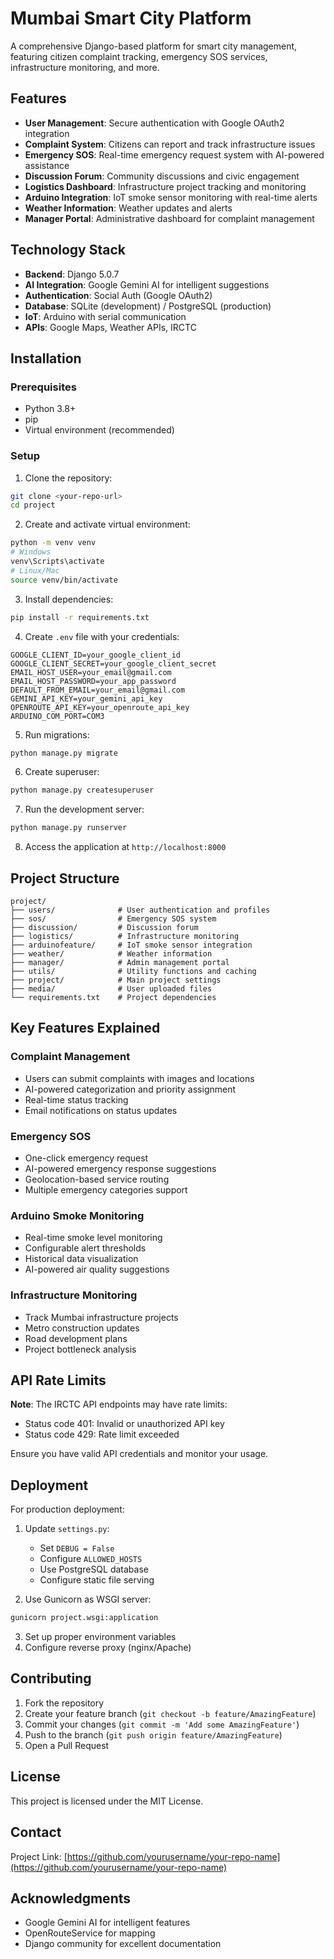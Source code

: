 # Mumbai Smart City Platform

A comprehensive Django-based platform for smart city management, featuring citizen complaint tracking, emergency SOS services, infrastructure monitoring, and more.

## Features

- **User Management**: Secure authentication with Google OAuth2 integration
- **Complaint System**: Citizens can report and track infrastructure issues
- **Emergency SOS**: Real-time emergency request system with AI-powered assistance
- **Discussion Forum**: Community discussions and civic engagement
- **Logistics Dashboard**: Infrastructure project tracking and monitoring
- **Arduino Integration**: IoT smoke sensor monitoring with real-time alerts
- **Weather Information**: Weather updates and alerts
- **Manager Portal**: Administrative dashboard for complaint management

## Technology Stack

- **Backend**: Django 5.0.7
- **AI Integration**: Google Gemini AI for intelligent suggestions
- **Authentication**: Social Auth (Google OAuth2)
- **Database**: SQLite (development) / PostgreSQL (production)
- **IoT**: Arduino with serial communication
- **APIs**: Google Maps, Weather APIs, IRCTC

## Installation

### Prerequisites

- Python 3.8+
- pip
- Virtual environment (recommended)

### Setup

1. Clone the repository:
```bash
git clone <your-repo-url>
cd project
```

2. Create and activate virtual environment:
```bash
python -m venv venv
# Windows
venv\Scripts\activate
# Linux/Mac
source venv/bin/activate
```

3. Install dependencies:
```bash
pip install -r requirements.txt
```

4. Create `.env` file with your credentials:
```env
GOOGLE_CLIENT_ID=your_google_client_id
GOOGLE_CLIENT_SECRET=your_google_client_secret
EMAIL_HOST_USER=your_email@gmail.com
EMAIL_HOST_PASSWORD=your_app_password
DEFAULT_FROM_EMAIL=your_email@gmail.com
GEMINI_API_KEY=your_gemini_api_key
OPENROUTE_API_KEY=your_openroute_api_key
ARDUINO_COM_PORT=COM3
```

5. Run migrations:
```bash
python manage.py migrate
```

6. Create superuser:
```bash
python manage.py createsuperuser
```

7. Run the development server:
```bash
python manage.py runserver
```

8. Access the application at `http://localhost:8000`

## Project Structure

```
project/
├── users/              # User authentication and profiles
├── sos/                # Emergency SOS system
├── discussion/         # Discussion forum
├── logistics/          # Infrastructure monitoring
├── arduinofeature/     # IoT smoke sensor integration
├── weather/            # Weather information
├── manager/            # Admin management portal
├── utils/              # Utility functions and caching
├── project/            # Main project settings
├── media/              # User uploaded files
└── requirements.txt    # Project dependencies
```

## Key Features Explained

### Complaint Management
- Users can submit complaints with images and locations
- AI-powered categorization and priority assignment
- Real-time status tracking
- Email notifications on status updates

### Emergency SOS
- One-click emergency request
- AI-powered emergency response suggestions
- Geolocation-based service routing
- Multiple emergency categories support

### Arduino Smoke Monitoring
- Real-time smoke level monitoring
- Configurable alert thresholds
- Historical data visualization
- AI-powered air quality suggestions

### Infrastructure Monitoring
- Track Mumbai infrastructure projects
- Metro construction updates
- Road development plans
- Project bottleneck analysis

## API Rate Limits

**Note**: The IRCTC API endpoints may have rate limits:
- Status code 401: Invalid or unauthorized API key
- Status code 429: Rate limit exceeded

Ensure you have valid API credentials and monitor your usage.

## Deployment

For production deployment:

1. Update `settings.py`:
   - Set `DEBUG = False`
   - Configure `ALLOWED_HOSTS`
   - Use PostgreSQL database
   - Configure static file serving

2. Use Gunicorn as WSGI server:
```bash
gunicorn project.wsgi:application
```

3. Set up proper environment variables
4. Configure reverse proxy (nginx/Apache)

## Contributing

1. Fork the repository
2. Create your feature branch (`git checkout -b feature/AmazingFeature`)
3. Commit your changes (`git commit -m 'Add some AmazingFeature'`)
4. Push to the branch (`git push origin feature/AmazingFeature`)
5. Open a Pull Request

## License

This project is licensed under the MIT License.

## Contact

Project Link: [https://github.com/yourusername/your-repo-name](https://github.com/yourusername/your-repo-name)

## Acknowledgments

- Google Gemini AI for intelligent features
- OpenRouteService for mapping
- Django community for excellent documentation
